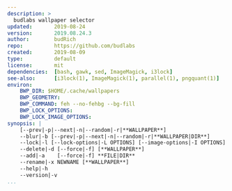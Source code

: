 ```yaml
---
description: >
  budlabs wallpaper selector
updated:       2019-08-24
version:       2019.08.24.3
author:        budRich
repo:          https://github.com/budlabs
created:       2019-08-09
type:          default
license:       mit
dependencies:  [bash, gawk, sed, ImageMagick, i3lock]
see-also:      [i3lock(1), ImageMagick(1), parallel(1), pngquant(1)]
environ:
    BWP_DIR: $HOME/.cache/wallpapers
    BWP_GEOMETRY: 
    BWP_COMMAND: feh --no-fehbg --bg-fill
    BWP_LOCK_OPTIONS:
    BWP_LOCK_IMAGE_OPTIONS:
synopsis: |
    [--prev|-p|--next|-n|--random|-r|**WALLPAPER**]
    --blur|-b [--prev|-p|--next|-n|--random|-r|**WALLPAPER|DIR**]     
    --lock|-l [--lock-options|-L OPTIONS] [--image-options|-I OPTIONS] [--wallpaper|-w|--random|-r|**WALLPAPER**]     
    --delete|-d [--force|-f] [**WALLPAPER**]                      
    --add|-a    [--force|-f] **FILE|DIR**                           
    --rename|-x NEWNAME [**WALLPAPER**]                           
    --help|-h                                                 
    --version|-v                                              
...
```



